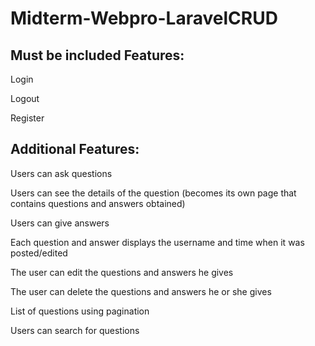 # Midterm-Webpro-LaravelCRUD
 
## Must be included Features:

Login

Logout

Register
 
## Additional Features:

Users can ask questions

Users can see the details of the question (becomes its own page that contains questions and answers obtained)

Users can give answers

Each question and answer displays the username and time when it was posted/edited

The user can edit the questions and answers he gives

The user can delete the questions and answers he or she gives

List of questions using pagination

Users can search for questions
